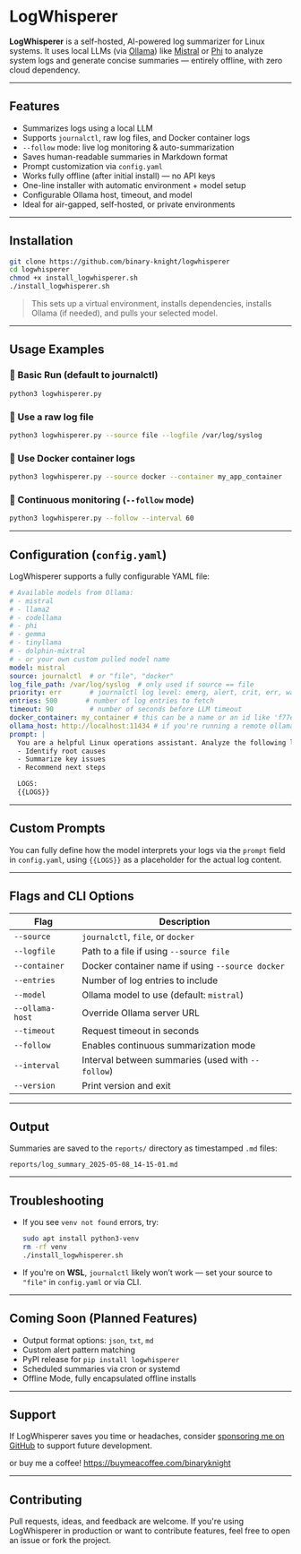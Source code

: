 # LogWhisperer

**LogWhisperer** is a self-hosted, AI-powered log summarizer for Linux systems. It uses local LLMs (via [Ollama](https://ollama.com)) like [Mistral](https://ollama.com/library/mistral) or [Phi](https://ollama.com/library/phi) to analyze system logs and generate concise summaries — entirely offline, with zero cloud dependency.

---

## Features

- Summarizes logs using a local LLM  
- Supports `journalctl`, raw log files, and Docker container logs  
- `--follow` mode: live log monitoring & auto-summarization  
- Saves human-readable summaries in Markdown format  
- Prompt customization via `config.yaml`  
- Works fully offline (after initial install) — no API keys  
- One-line installer with automatic environment + model setup  
- Configurable Ollama host, timeout, and model  
- Ideal for air-gapped, self-hosted, or private environments  

---

## Installation

```bash
git clone https://github.com/binary-knight/logwhisperer
cd logwhisperer
chmod +x install_logwhisperer.sh
./install_logwhisperer.sh
```

> This sets up a virtual environment, installs dependencies, installs Ollama (if needed), and pulls your selected model.

---

## Usage Examples

### 🔹 Basic Run (default to journalctl)

```bash
python3 logwhisperer.py
```

### 🔹 Use a raw log file

```bash
python3 logwhisperer.py --source file --logfile /var/log/syslog
```

### 🔹 Use Docker container logs

```bash
python3 logwhisperer.py --source docker --container my_app_container
```

### 🔹 Continuous monitoring (`--follow` mode)

```bash
python3 logwhisperer.py --follow --interval 60
```

---

## Configuration (`config.yaml`)

LogWhisperer supports a fully configurable YAML file:

```yaml
# Available models from Ollama:
# - mistral
# - llama2
# - codellama
# - phi
# - gemma
# - tinyllama
# - dolphin-mixtral
# - or your own custom pulled model name
model: mistral
source: journalctl  # or "file", "docker"
log_file_path: /var/log/syslog  # only used if source == file
priority: err       # journalctl log level: emerg, alert, crit, err, warning, notice, info, debug
entries: 500       # number of log entries to fetch
timeout: 90         # number of seconds before LLM timeout
docker_container: my_container # this can be a name or an id like 'f77ec9ab2112'
ollama_host: http://localhost:11434 # if you're running a remote ollama, change this.
prompt: |
  You are a helpful Linux operations assistant. Analyze the following logs:
  - Identify root causes
  - Summarize key issues
  - Recommend next steps

  LOGS:
  {{LOGS}}
```

---

## Custom Prompts

You can fully define how the model interprets your logs via the `prompt` field in `config.yaml`, using `{{LOGS}}` as a placeholder for the actual log content.

---

## Flags and CLI Options

| Flag               | Description                                      |
|--------------------|--------------------------------------------------|
| `--source`         | `journalctl`, `file`, or `docker`               |
| `--logfile`        | Path to a file if using `--source file`         |
| `--container`      | Docker container name if using `--source docker`|
| `--entries`        | Number of log entries to include                |
| `--model`          | Ollama model to use (default: `mistral`)        |
| `--ollama-host`    | Override Ollama server URL                      |
| `--timeout`        | Request timeout in seconds                      |
| `--follow`         | Enables continuous summarization mode           |
| `--interval`       | Interval between summaries (used with `--follow`)|
| `--version`        | Print version and exit                          |

---

## Output

Summaries are saved to the `reports/` directory as timestamped `.md` files:

```
reports/log_summary_2025-05-08_14-15-01.md
```

---

## Troubleshooting

- If you see `venv not found` errors, try:
  ```bash
  sudo apt install python3-venv
  rm -rf venv
  ./install_logwhisperer.sh
  ```

- If you're on **WSL**, `journalctl` likely won’t work — set your source to `"file"` in `config.yaml` or via CLI.

---

## Coming Soon (Planned Features)

- Output format options: `json`, `txt`, `md`
- Custom alert pattern matching
- PyPI release for `pip install logwhisperer`
- Scheduled summaries via cron or systemd
- Offline Mode, fully encapsulated offline installs

---

## Support

If LogWhisperer saves you time or headaches, consider [sponsoring me on GitHub](https://github.com/sponsors/binary-knight) to support future development.

or buy me a coffee! https://buymeacoffee.com/binaryknight

---

## Contributing

Pull requests, ideas, and feedback are welcome. If you're using LogWhisperer in production or want to contribute features, feel free to open an issue or fork the project.
